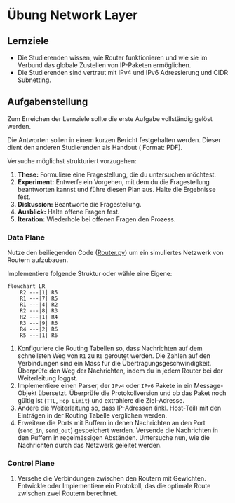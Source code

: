 # Übung Network Layer

## Lernziele

- Die Studierenden wissen, wie Router funktionieren und wie sie im Verbund das globale Zustellen von IP-Paketen
  ermöglichen.
- Die Studierenden sind vertraut mit IPv4 und IPv6 Adressierung und CIDR Subnetting.

## Aufgabenstellung

Zum Erreichen der Lernziele sollte die erste Aufgabe vollständig gelöst werden.

Die Antworten sollen in einem kurzen Bericht festgehalten werden. Dieser dient den anderen Studierenden als Handout (
Format: PDF).

Versuche möglichst strukturiert vorzugehen:

1. **These:** Formuliere eine Fragestellung, die du untersuchen möchtest.
2. **Experiment:** Entwerfe ein Vorgehen, mit dem du die Fragestellung beantworten kannst und führe diesen Plan aus.
   Halte die Ergebnisse fest.
3. **Diskussion:** Beantworte die Fragestellung.
4. **Ausblick:** Halte offene Fragen fest.
5. **Iteration:** Wiederhole bei offenen Fragen den Prozess.

### Data Plane

Nutze den beiliegenden Code ([Router.py](Router.py)) um ein simuliertes Netzwerk von Routern aufzubauen.

Implementiere folgende Struktur oder wähle eine Eigene:

```mermaid
flowchart LR
    R2 ---|1| R5
    R1 ---|7| R5
    R1 ---|4| R2
    R2 ---|8| R3
    R2 ---|1| R4
    R3 ---|9| R6
    R4 ---|2| R6
    R5 ---|1| R6
```

1. Konfiguriere die Routing Tabellen so, dass Nachrichten auf dem schnellsten Weg von `R1` zu `R6` geroutet werden. Die
   Zahlen auf den Verbindungen sind ein Mass für die Übertragungsgeschwindigkeit. Überprüfe den Weg der Nachrichten,
   indem du in jedem Router bei der Weiterleitung loggst.
2. Implementiere einen Parser, der `IPv4` oder `IPv6` Pakete in ein Message-Objekt übersetzt. Überprüfe die
   Protokollversion und ob das Paket noch gültig ist (`TTL`, `Hop Limit`) und extrahiere die Ziel-Adresse.
3. Ändere die Weiterleitung so, dass IP-Adressen (inkl. Host-Teil) mit den Einträgen in der Routing Tabelle verglichen
   werden.
4. Erweitere die Ports mit Buffern in denen Nachrichten an den Port (`send_in`, `send_out`) gespeichert werden. Versende
   die Nachrichten in den Puffern in regelmässigen Abständen. Untersuche nun, wie die Nachrichten durch das Netzwerk
   geleitet werden.

### Control Plane

1. Versehe die Verbindungen zwischen den Routern mit Gewichten. Entwickle oder Implementiere ein Protokoll, das die
   optimale Route zwischen zwei Routern berechnet.